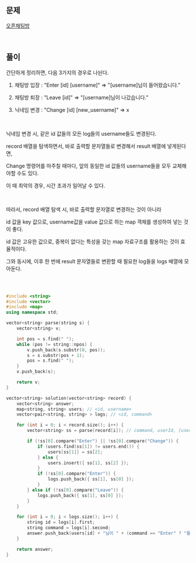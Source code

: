 ## 문제

[오픈채팅방](https://programmers.co.kr/learn/courses/30/lessons/42888)

<br/>

## 풀이

간단하게 정리하면, 다음 3가지의 경우로 나뉜다.

1. 채팅방 입장 : "Enter [id] [username]" => "[username]님이 들어왔습니다."

2. 채팅방 퇴장 : "Leave [id]" => "[username]님이 나갔습니다."

3. 닉네임 변경 : "Change [id] [new_username]" => x

<br />

닉네임 변경 시, 같은 id 값들의 모든 log들의 username들도 변경된다.

record 배열을 탐색하면서, 바로 출력할 문자열들로 변경해서 result 배열에 넣게된다면,

Change 명령어를 마주칠 때마다, 앞의 동일한 id 값들의 username들을 모두 교체해야할 수도 있다.

이 때 최악의 경우, 시간 초과가 일어날 수 있다.

<br />

따라서, record 배열 탐색 시, 바로 출력할 문자열로 변경하는 것이 아니라

id 값을 key 값으로, username값을 value 값으로 하는 map 객체를 생성하여 넣는 것이 좋다.

id 값은 고유한 값으로, 중복이 없다는 특성을 갖는 map 자료구조를 활용하는 것이 효율적이다.

그와 동시에, 이후 한 번에 result 문자열들로 변환할 때 필요한 log들을 logs 배열에 모아둔다.

<br />

```c++

#include <string>
#include <vector>
#include <map>
using namespace std;

vector<string> parse(string s) {
	vector<string> v;

	int pos = s.find(" ");
	while (pos != string::npos) {
		v.push_back(s.substr(0, pos));
		s = s.substr(pos + 1);
		pos = s.find(" ");
	}
	v.push_back(s);

	return v;
}

vector<string> solution(vector<string> record) {
	vector<string> answer;
	map<string, string> users; // <id, username>
	vector<pair<string, string> > logs; // <id, command>

	for (int i = 0; i < record.size(); i++) {
		vector<string> ss = parse(record[i]); // command, userId, [username]

		if (!ss[0].compare("Enter") || !ss[0].compare("Change")) {
			if (users.find(ss[1]) != users.end()) {
				users[ss[1]] = ss[2];
			} else {
				users.insert({ ss[1], ss[2] });
			}
			if (!ss[0].compare("Enter")) {
				logs.push_back({ ss[1], ss[0] });
			}
		} else if (!ss[0].compare("Leave")) {
			logs.push_back({ ss[1], ss[0] });
		}
	}

	for (int i = 0; i < logs.size(); i++) {
		string id = logs[i].first;
		string command = logs[i].second;
		answer.push_back(users[id] + "님이 " + (command == "Enter" ? "들어왔습니다." : "나갔습니다."));
	}

	return answer;
}

```
